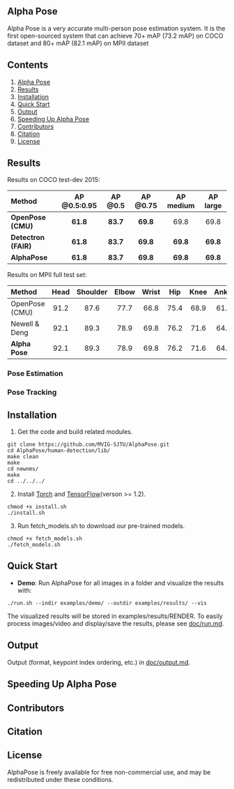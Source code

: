 ## Alpha Pose
Alpha Pose is a very accurate multi-person pose estimation system. It is the first open-sourced system that can achieve 70+ mAP (73.2 mAP) on COCO dataset and 80+ mAP (82.1 mAP) on MPII dataset

## Contents
1. [Alpha Pose](#alpha-pose)
2. [Results](#results)
3. [Installation](#installation)
4. [Quick Start](#quick-start)
5. [Output](#output)
6. [Speeding Up Alpha Pose](#speeding-up-alpha-pose)
7. [Contributors](#contributors)
9. [Citation](#citation)
10. [License](#license)



## Results
Results on COCO test-dev 2015:
<center>

| Method | AP @0.5:0.95 | AP @0.5 | AP @0.75 | AP medium | AP large |
|:-------|:-----:|:-------:|:-------:|:-------:|:-------:|
| **OpenPose (CMU)** | **61.8** | **83.7** | **69.8** | 69.8 | 69.8 |
| **Detectron (FAIR)** | **61.8** | **83.7** | **69.8** | **69.8** | **69.8** |
| **AlphaPose** | **61.8** | **83.7** | **69.8** | **69.8** | **69.8** |

</center>

Results on MPII full test set:
<center>

| Method | Head | Shoulder | Elbow | Wrist | Hip | Knee | Ankle | Ave |
|:-------|:-----:|:-------:|:-------:|:-------:|:-------:|:-------:|:-------:|:-------:|
| OpenPose (CMU) | 91.2 | 87.6 | 77.7 | 66.8 | 75.4 | 68.9 | 61.7 | 75.6 |
| Newell & Deng | 92.1 | 89.3 | 78.9 | 69.8 | 76.2 | 71.6 | 64.7 | 77.5 |
| **Alpha Pose** | 92.1 | 89.3 | 78.9 | 69.8 | 76.2 | 71.6 | 64.7 | 82.1 |

</center>

### Pose Estimation

### Pose Tracking


## Installation
1. Get the code and build related modules.
  ```Shell
  git clone https://github.com/MVIG-SJTU/AlphaPose.git
  cd AlphaPose/human-detection/lib/
  make clean
  make
  cd newnms/
  make
  cd ../../../
  ```
2. Install [Torch](https://github.com/torch/distro) and [TensorFlow](https://www.tensorflow.org/install/)(verson >= 1.2).
  ```Shell
  chmod +x install.sh
  ./install.sh
  ```
3. Run fetch_models.sh to download our pre-trained models.
  ```Shell
  chmod +x fetch_models.sh
  ./fetch_models.sh
  ```

## Quick Start
- **Demo**:  Run AlphaPose for all images in a folder and visualize the results with:
```
./run.sh --indir examples/demo/ --outdir examples/results/ --vis
```

The visualized results will be stored in examples/results/RENDER. To easily process images/video and display/save the results, please see [doc/run.md](doc/run.md).

## Output
Output (format, keypoint index ordering, etc.) in [doc/output.md](doc/output.md).



## Speeding Up Alpha Pose


## Contributors


## Citation



## License
AlphaPose is freely available for free non-commercial use, and may be redistributed under these conditions. 
